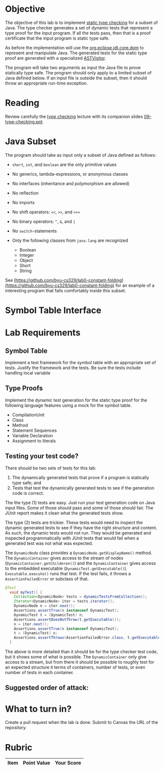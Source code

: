 # Objective

The objective of this lab is to implement [static type checking](https://en.wikipedia.org/wiki/Type_system#Static_type_checking) for a subset of Java. The type checker generates a set of dynamic tests that represent a type proof for the input program. If all the tests pass, then that is a proof certificate that the input program is static type safe.

As before the implementation will use the [org.eclipse.jdt.core.dom](https://help.eclipse.org/neon/index.jsp?topic=%2Forg.eclipse.jdt.doc.isv%2Freference%2Fapi%2Forg%2Feclipse%2Fjdt%2Fcore%2Fdom%2Fpackage-summary.html) to represent and manipulate Java.  The generated tests for the static type proof are generated with a specialized [ASTVisitor](https://help.eclipse.org/neon/index.jsp?topic=%2Forg.eclipse.jdt.doc.isv%2Freference%2Fapi%2Forg%2Feclipse%2Fjdt%2Fcore%2Fdom%2Fpackage-summary.html). 

The program will take two arguments as input the Java file to prove statically type safe. The program should only apply to a limited subset of Java defined below. If an input file is outside the subset, then it should throw an appropriate run-time exception.

# Reading

Review carefully the [type checking](https://bitbucket.org/byucs329/byu-cs-329-lecture-notes/src/master/type-checking.md) lecture with its companion slides [09-type-checking.ppt](https://bitbucket.org/byucs329/byu-cs-329-lecture-notes/src/master/compilers/09-type-checking.ppt).

# Java Subset

The program should take as input only a subset of Java defined as follows:

  * `short`, `int`, and `boolean` are the only primitive values
  * No generics, lambda-expressions, or anonymous classes
  * No interfaces (inheritance and polymorphism are allowed)
  * No reflection
  * No imports
  * No shift operators: `<<`, `>>`, and `>>>`
  * No binary operators: `^`, `&`, and `|`
  * No `switch`-statements
  * Only the following classes from `java.lang` are recognized

    * Boolean
    * Integer
    * Object
    * Short
    * String
  
See [https://github.com/byu-cs329/lab0-constant-folding](https://github.com/byu-cs329/lab0-constant-folding) for an example of a interesting program that falls  comfortably inside this subset.

# Symbol Table Interface


# Lab Requirements

## Symbol Table

Implement a test framework for the symbol table with an appropriate set of tests. Justify the framework and the tests. Be sure the tests include handling local variable

## Type Proofs

Implement the dynamic test generation for the static type proof for the following language features using a mock for the symbol table. 

  * CompilationUnit
  * Class
  * Method
  * Statement Sequences
  * Variable Declaration
  * Assignment to literals

## Testing your test code?

There should be two sets of tests for this lab:

  1. The dynamically generated tests that prove if a program is statically type safe; and
  2. Tests that test the dynamically generated tests to see if the generation code is correct.

The the type (1) tests are easy. Just run your test generation code on Java input files. Some of those should pass and some of those should fair. The JUnit report makes it clean what the generated tests show.

The type (2) tests are trickier. These tests would need to inspect the dynamic generated tests to see if they have the right structure and content. As such, the dynamic tests would not run. They would be generated and inspected programmatically with JUnit tests that would fail when a generated test was not what was expected.

The `DynamicNode` class provides a `DynamicNode.getDisplayName()` method. The `DynamicContainer` gives access to the stream of nodes (`DynamicContainer.getChilderen()`) and the `DynamicContainer` gives access to the embedded executable (`DynamicTest.getExecutable()`). `Executable.execute()` runs that test. If the test fails, it throws a `AssertionFailedError` or subclass of that.

```java
@Test
  void myTest() {
    Collection<DynamicNode> tests = dynamicTestsFromCollection();
    Iterator<DynamicNode> iter = tests.iterator();
    DynamicNode n = iter.next();
    Assertions.assertTrue(n instanceof DynamicTest);
    DynamicTest t = (DynamicTest) n;
    Assertions.assertDoesNotThrow(t.getExecutable());
    n = iter.next();
    Assertions.assertTrue(n instanceof DynamicTest);
    t = (DynamicTest) n;
    Assertions.assertThrows(AssertionFailedError.class, t.getExecutable());
  }
```

The above is more detailed than it should be for the type checker test code, but it shows some of what is possible. The `DynamicContainer` only give access to a stream, but from there it should be possible to roughly test for an expected structure it terms of containers, number of tests, or even number of tests in each container.

## Suggested order of attack:

# What to turn in?

Create a pull request when the lab is done. Submit to Canvas the URL of the repository.

# Rubric

| Item | Point Value | Your Score |
| ------- | ----------- | ---------- |
